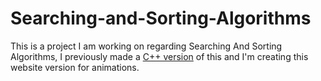 # Searching-and-Sorting-Algorithms
This is a project I am working on regarding Searching And Sorting Algorithms, I previously made a [C++ version](https://github.com/Neph1llim/CPP-Searching-and-Sorting-Algorithms) of this and I'm creating this website version for animations.
